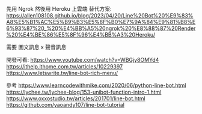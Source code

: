 先用 Ngrok
然後用 Heroku 上雲端
替代方案:
https://allen108108.github.io/blog/2023/04/20/Line%20Bot%20%E9%83%A8%E5%B1%AC%E5%B9%B3%E5%8F%B0%E7%9A%84%E9%81%B8%E6%93%87%20_%20%E4%BB%A5%20ngrok%20%E8%88%87%20Render%20%E4%BE%86%E5%8F%96%E4%BB%A3%20Heroku/

需要 圖文訊息 x 聲音訊息

開發可看:
https://www.youtube.com/watch?v=WBGjy8OMYd4
https://ithelp.ithome.com.tw/articles/10229397
https://www.letswrite.tw/line-bot-rich-menu/

參考
https://www.learncodewithmike.com/2020/06/python-line-bot.html
https://lychee.tw/lychee-blog/153-unibot-function-intro-1.html
https://www.oxxostudio.tw/articles/201701/line-bot.html
https://github.com/yaoandy107/line-bot-tutorial
